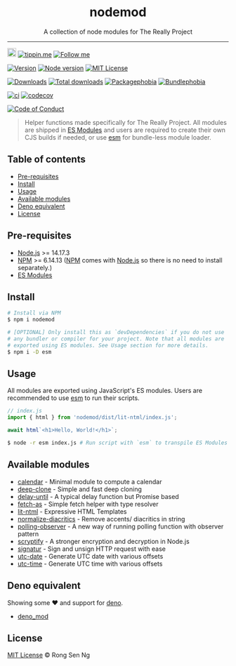 <div align="center" style="text-align: center;">
  <h1 style="border-bottom: none;">nodemod</h1>

  <p>A collection of node modules for The Really Project</p>
</div>

<hr />

<a href="https://www.buymeacoffee.com/RLmMhgXFb" target="_blank" rel="noopener noreferrer"><img src="https://www.buymeacoffee.com/assets/img/custom_images/orange_img.png" alt="Buy Me A Coffee" style="height: 20px !important;width: auto !important;" ></a>
[![tippin.me][tippin-me-badge]][tippin-me-url]
[![Follow me][follow-me-badge]][follow-me-url]

[![Version][version-badge]][version-url]
[![Node version][node-version-badge]][node-version-url]
[![MIT License][mit-license-badge]][mit-license-url]

[![Downloads][downloads-badge]][downloads-url]
[![Total downloads][total-downloads-badge]][downloads-url]
[![Packagephobia][packagephobia-badge]][packagephobia-url]
[![Bundlephobia][bundlephobia-badge]][bundlephobia-url]

[![ci][ga-badge]][ga-url]
[![codecov][codecov-badge]][codecov-url]

[![Code of Conduct][coc-badge]][coc-url]

> Helper functions made specifically for The Really Project. All modules are shipped in [ES Modules] and users are required to create their own CJS builds if needed, or use [esm] for bundle-less module loader.

## Table of contents <!-- omit in toc -->

- [Pre-requisites](#pre-requisites)
- [Install](#install)
- [Usage](#usage)
- [Available modules](#available-modules)
- [Deno equivalent](#deno-equivalent)
- [License](#license)

## Pre-requisites

- [Node.js][nodejs-url] >= 14.17.3
- [NPM][npm-url] >= 6.14.13 ([NPM][npm-url] comes with [Node.js][nodejs-url] so there is no need to install separately.)
- [ES Modules]

## Install

```sh
# Install via NPM
$ npm i nodemod
```

```sh
# [OPTIONAL] Only install this as `devDependencies` if you do not use
# any bundler or compiler for your project. Note that all modules are 
# exported using ES modules. See Usage section for more details.
$ npm i -D esm
```

## Usage

All modules are exported using JavaScript's ES modules. Users are recommended to use [esm] to run their scripts.

```js
// index.js
import { html } from 'nodemod/dist/lit-ntml/index.js';

await html`<h1>Hello, World!</h1>`;
```

```sh
$ node -r esm index.js # Run script with `esm` to transpile ES Modules on the fly.
```

## Available modules

* [calendar] - Minimal module to compute a calendar
* [deep-clone] - Simple and fast deep cloning
* [delay-until] - A typical delay function but Promise based
* [fetch-as] - Simple fetch helper with type resolver
* [lit-ntml] - Expressive HTML Templates
* [normalize-diacritics] - Remove accents/ diacritics in string
* [polling-observer] - A new way of running polling function with observer pattern
* [scryptify] - A stronger encryption and decryption in Node.js
* [signatur] - Sign and unsign HTTP request with ease
* [utc-date] - Generate UTC date with various offsets
* [utc-time] - Generate UTC time with various offsets

## Deno equivalent

Showing some ❤️ and support for [deno].

* [deno_mod]

## License

[MIT License](https://motss.mit-license.org/) © Rong Sen Ng

<!-- References -->
[typescript-url]: https://github.com/Microsoft/TypeScript
[nodejs-url]: https://nodejs.org
[npm-url]: https://www.npmjs.com
[node-releases-url]: https://nodejs.org/en/download/releases
[deno]: https://github.com/denoland/deno
[deno_mod]: https://github.com/motss/deno_mod
[esm]: https://github.com/standard-things/esm
[ES Modules]: https://developer.mozilla.org/en-US/docs/Web/JavaScript/Guide/Modules

[calendar]: /src/calendar
[deep-clone]: /src/deep-clone
[delay-until]: /src/delay-until
[fetch-as]: /src/fetch-as
[lit-ntml]: /src/lit-ntml
[normalize-diacritics]: /src/normalize-diacritics
[polling-observer]: /src/polling-observer
[scryptify]: /src/scryptify
[signatur]: /src/signatur
[utc-date]: /src/utc-date
[utc-time]: /src/utc-time

<!-- Badges -->
[tippin-me-badge]: https://badgen.net/badge/%E2%9A%A1%EF%B8%8Ftippin.me/@igarshmyb/F0918E
[follow-me-badge]: https://flat.badgen.net/twitter/follow/igarshmyb?icon=twitter

[version-badge]: https://flat.badgen.net/npm/v/nodemod?icon=npm
[node-version-badge]: https://flat.badgen.net/npm/node/nodemod
[mit-license-badge]: https://flat.badgen.net/npm/license/nodemod

[downloads-badge]: https://flat.badgen.net/npm/dm/nodemod
[total-downloads-badge]: https://flat.badgen.net/npm/dt/nodemod?label=total%20downloads
[packagephobia-badge]: https://flat.badgen.net/packagephobia/install/nodemod
[bundlephobia-badge]: https://flat.badgen.net/bundlephobia/minzip/nodemod

[ga-badge]: https://github.com/motss/nodemod/actions/workflows/ci.yml/badge.svg?branch=main
[codecov-badge]: https://flat.badgen.net/codecov/c/github/motss/nodemod?label=codecov&icon=codecov

[coc-badge]: https://flat.badgen.net/badge/code%20of/conduct/pink

<!-- Links -->
[tippin-me-url]: https://tippin.me/@igarshmyb
[follow-me-url]: https://twitter.com/igarshmyb?utm_source=github.com&amp;utm_medium=referral&amp;utm_content=motss/app-datepicker

[version-url]: https://www.npmjs.com/package/nodemod
[node-version-url]: https://nodejs.org/en/download
[mit-license-url]: https://github.com/motss/nodemod/blob/master/LICENSE

[downloads-url]: https://www.npmtrends.com/nodemod
[packagephobia-url]: https://packagephobia.now.sh/result?p=nodemod
[bundlephobia-url]: https://bundlephobia.com/result?p=nodemod

[ga-url]: https://github.com/motss/nodemod/actions/workflows/ci.yml
[codecov-url]: https://codecov.io/gh/motss/nodemod

[coc-url]: https://github.com/motss/nodemod/blob/master/CODE_OF_CONDUCT.md
